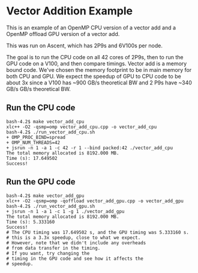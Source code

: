 
 # Vector Addition Example

 This is an example of an OpenMP CPU version of a vector add
 and a OpenMP offload GPU version of a vector add.

 This was run on Ascent, which has 2P9s and 6V100s per node.

 The goal is to run the CPU code on all 42 cores of 2P9s,
 then to run the GPU code on a V100, and then compare
 timings. Vector add is a memory bound code. We've chosen
 the memory footprint to be in main memory for both CPU and GPU.
 We expect the speedup of GPU to CPU code to be about 3x
 since a V100 has ~900 GB/s theoretical BW and 2 P9s have
 ~340 GB/s GB/s theoretical BW. 

 ## Run the CPU code

 ```
 bash-4.2$ make vector_add_cpu 
 xlc++ -O2 -qsmp=omp vector_add_cpu.cpp -o vector_add_cpu
 bash-4.2$ ./run_vector_add_cpu.sh 
 + OMP_PROC_BIND=spread
 + OMP_NUM_THREADS=42
 + jsrun -n 1 -a 1 -c 42 -r 1 --bind packed:42 ./vector_add_cpu
 The total memory allocated is 8192.000 MB.
 Time (s): 17.649502
 Success!
 ```

 ## Run the GPU code

 ```
 bash-4.2$ make vector_add_gpu 
 xlc++ -O2 -qsmp=omp -qoffload vector_add_gpu.cpp -o vector_add_gpu
 bash-4.2$ ./run_vector_add_gpu.sh
 + jsrun -n 1 -a 1 -c 1 -g 1 ./vector_add_gpu
 The total memory allocated is 8192.000 MB.
 Time (s): 5.333160
 Success!
 # The CPU timing was 17.649502 s, and the GPU timing was 5.333160 s.
 # this is a 3.3x speedup, close to what we expect.
 # However, note that we didn't include any overheads
 # from data transfer in the timing.
 # If you want, try changing the
 # timing in the GPU code and see how it affects the
 # speedup.

 ```


 